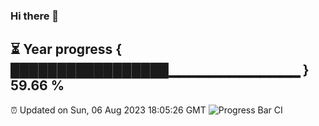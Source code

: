 ### Hi there 👋
⏳ Year progress { █████████████████▁▁▁▁▁▁▁▁▁▁▁▁▁ } 59.66 %
---
⏰ Updated on Sun, 06 Aug 2023 18:05:26 GMT
![Progress Bar CI](https://github.com/Moyi321/Moyi321/workflows/Progress%20Bar%20CI/badge.svg)

